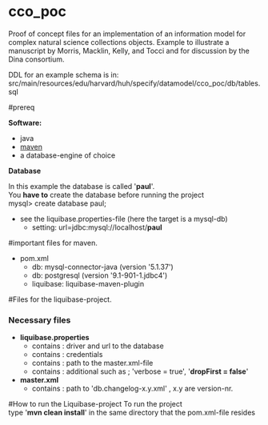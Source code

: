 # cco_poc
Proof of concept files for an implementation of an information model for complex natural science collections objects.
Example to illustrate a manuscript by Morris, Macklin, Kelly, and Tocci and for discussion by the Dina consortium.   

DDL for an example schema is in:
src/main/resources/edu/harvard/huh/specify/datamodel/cco_poc/db/tables.sql

#prereq

**Software:**

  - java
  - [maven](https://maven.apache.org/) 
  - a database-engine of choice 

**Database**


In this example the database is called '**paul**'.<br>
You **have to** create the database before running the project<br>
mysql> create database paul;<br>

  - see the liquibase.properties-file (here the target is a mysql-db)
    - setting: url=jdbc:mysql://localhost/**paul**

#important files for maven.

  - pom.xml
    - db: mysql-connector-java (version  '5.1.37')
    - db: postgresql (version '9.1-901-1.jdbc4')
    - liquibase: liquibase-maven-plugin

#Files for the liquibase-project.

### Necessary files

  - **liquibase.properties**
    - contains : driver and url to the database
    - contains : credentials
    - contains : path to the master.xml-file
    - contains : additional such as ;  'verbose = true', '**dropFirst = false**'
  - **master.xml**
    - contains : path to 'db.changelog-x.y.xml' , x.y are version-nr.

#How to run the Liquibase-project
To run the project<br>
type '**mvn  clean install**' in the same directory that the pom.xml-file resides

